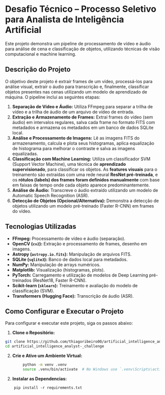 # Desafio Técnico – Processo Seletivo para Analista de Inteligência Artificial

Este projeto demonstra um pipeline de processamento de vídeo e áudio para análise de cena e classificação de objetos, utilizando técnicas de visão computacional e machine learning.

## Descrição do Projeto

O objetivo deste projeto é extrair frames de um vídeo, processá-los para análise visual, extrair o áudio para transcrição e, finalmente, classificar objetos presentes nas cenas utilizando um modelo de aprendizado de máquina. O pipeline inclui as seguintes etapas:

1.  **Separação de Vídeo e Áudio:** Utiliza FFmpeg para separar a trilha de vídeo e a trilha de áudio de um arquivo de vídeo de entrada.
2.  **Extração e Armazenamento de Frames:** Extrai frames do vídeo (sem áudio) em intervalos regulares, salva cada frame no formato FITS com metadados e armazena os metadados em um banco de dados SQLite local.
3.  **Análise e Processamento de Imagens:** Lê as imagens FITS do armazenamento, calcula e plota seus histogramas, aplica equalização de histograma para melhorar o contraste e salva as imagens equalizadas.
4.  **Classificação com Machine Learning:** Utiliza um classificador SVM (Support Vector Machine), uma técnica de **aprendizado supervisionado**, para classificar os objetos. As **features visuais** para o treinamento são extraídas com uma rede neural **ResNet pré-treinada**, e os **rótulos (labels) dos frames foram definidos manualmente** com base em faixas de tempo onde cada objeto aparece predominantemente.
5.  **Análise de Áudio:** Transcreve o áudio extraído utilizando um modelo de Automatic Speech Recognition (ASR).
6.  **Detecção de Objetos (Opcional/Alternativa):** Demonstra a detecção de objetos utilizando um modelo pré-treinado (Faster R-CNN) em frames do vídeo.

## Tecnologias Utilizadas

*   **FFmpeg:** Processamento de vídeo e áudio (separação).
*   **OpenCV (`cv2`):** Extração e processamento de frames, desenho em imagens.
*   **Astropy (`astropy.io.fits`):** Manipulação de arquivos FITS.
*   **SQLite (`sqlite3`):** Banco de dados local para metadados.
*   **NumPy:** Manipulação de arrays numéricos.
*   **Matplotlib:** Visualização (histogramas, plots).
*   **PyTorch:** Carregamento e utilização de modelos de Deep Learning pré-treinados (ResNet18, Faster R-CNN).
*   **Scikit-learn (`sklearn`):** Treinamento e avaliação do modelo de classificação (SVM).
*   **Transformers (Hugging Face):** Transcrição de áudio (ASR).

## Como Configurar e Executar o Projeto

Para configurar e executar este projeto, siga os passos abaixo:

1.  **Clone o Repositório:**
```bash
git clone https://github.com/thiagoribeiro00/artificial_intelligence_analyst-_challenge.git
cd artificial_intelligence_analyst-_challenge
```

2.  **Crie e Ative um Ambiente Virtual:**
```bash
        python -m venv .venv
        source .venv/bin/activate  # No Windows use `.venv\Scripts\activate`
```
2. **Instalar as Dependencias:**
```
    pip install -r requirements.txt
```
